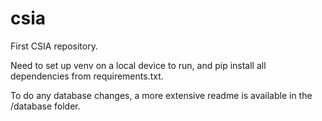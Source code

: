 # csia
First CSIA repository.

Need to set up venv on a local device to run, and pip install all dependencies from requirements.txt.

To do any database changes, a more extensive readme is available in the /database folder.